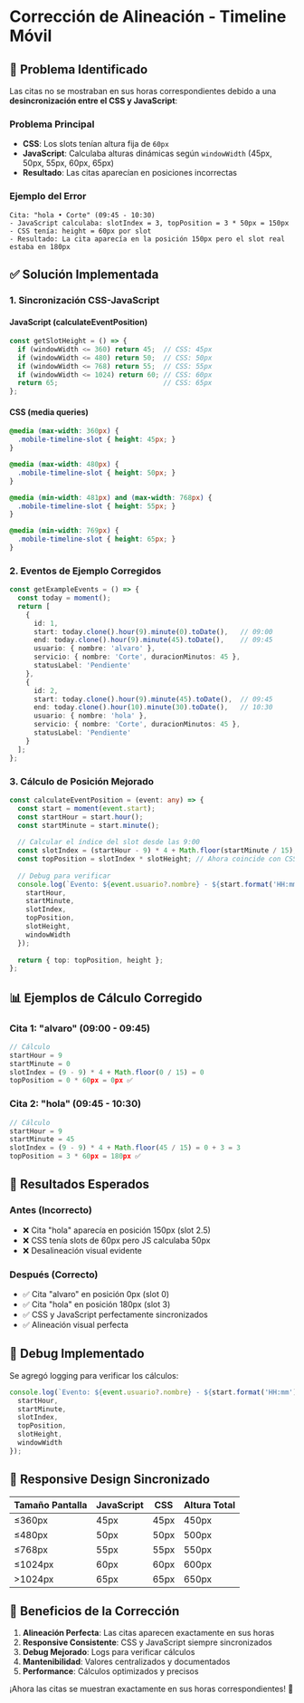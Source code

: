 # Corrección de Alineación - Timeline Móvil

## 🐛 Problema Identificado

Las citas no se mostraban en sus horas correspondientes debido a una **desincronización entre el CSS y JavaScript**:

### **Problema Principal**
- **CSS**: Los slots tenían altura fija de `60px`
- **JavaScript**: Calculaba alturas dinámicas según `windowWidth` (45px, 50px, 55px, 60px, 65px)
- **Resultado**: Las citas aparecían en posiciones incorrectas

### **Ejemplo del Error**
```
Cita: "hola • Corte" (09:45 - 10:30)
- JavaScript calculaba: slotIndex = 3, topPosition = 3 * 50px = 150px
- CSS tenía: height = 60px por slot
- Resultado: La cita aparecía en la posición 150px pero el slot real estaba en 180px
```

## ✅ Solución Implementada

### 1. **Sincronización CSS-JavaScript**

#### **JavaScript (calculateEventPosition)**
```typescript
const getSlotHeight = () => {
  if (windowWidth <= 360) return 45;  // CSS: 45px
  if (windowWidth <= 480) return 50;  // CSS: 50px
  if (windowWidth <= 768) return 55;  // CSS: 55px
  if (windowWidth <= 1024) return 60; // CSS: 60px
  return 65;                          // CSS: 65px
};
```

#### **CSS (media queries)**
```css
@media (max-width: 360px) {
  .mobile-timeline-slot { height: 45px; }
}

@media (max-width: 480px) {
  .mobile-timeline-slot { height: 50px; }
}

@media (min-width: 481px) and (max-width: 768px) {
  .mobile-timeline-slot { height: 55px; }
}

@media (min-width: 769px) {
  .mobile-timeline-slot { height: 65px; }
}
```

### 2. **Eventos de Ejemplo Corregidos**
```typescript
const getExampleEvents = () => {
  const today = moment();
  return [
    {
      id: 1,
      start: today.clone().hour(9).minute(0).toDate(),   // 09:00
      end: today.clone().hour(9).minute(45).toDate(),    // 09:45
      usuario: { nombre: 'alvaro' },
      servicio: { nombre: 'Corte', duracionMinutos: 45 },
      statusLabel: 'Pendiente'
    },
    {
      id: 2,
      start: today.clone().hour(9).minute(45).toDate(),  // 09:45
      end: today.clone().hour(10).minute(30).toDate(),   // 10:30
      usuario: { nombre: 'hola' },
      servicio: { nombre: 'Corte', duracionMinutos: 45 },
      statusLabel: 'Pendiente'
    }
  ];
};
```

### 3. **Cálculo de Posición Mejorado**
```typescript
const calculateEventPosition = (event: any) => {
  const start = moment(event.start);
  const startHour = start.hour();
  const startMinute = start.minute();
  
  // Calcular el índice del slot desde las 9:00
  const slotIndex = (startHour - 9) * 4 + Math.floor(startMinute / 15);
  const topPosition = slotIndex * slotHeight; // Ahora coincide con CSS
  
  // Debug para verificar
  console.log(`Evento: ${event.usuario?.nombre} - ${start.format('HH:mm')}`, {
    startHour,
    startMinute,
    slotIndex,
    topPosition,
    slotHeight,
    windowWidth
  });
  
  return { top: topPosition, height };
};
```

## 📊 Ejemplos de Cálculo Corregido

### **Cita 1: "alvaro" (09:00 - 09:45)**
```typescript
// Cálculo
startHour = 9
startMinute = 0
slotIndex = (9 - 9) * 4 + Math.floor(0 / 15) = 0
topPosition = 0 * 60px = 0px ✅
```

### **Cita 2: "hola" (09:45 - 10:30)**
```typescript
// Cálculo
startHour = 9
startMinute = 45
slotIndex = (9 - 9) * 4 + Math.floor(45 / 15) = 0 + 3 = 3
topPosition = 3 * 60px = 180px ✅
```

## 🎯 Resultados Esperados

### **Antes (Incorrecto)**
- ❌ Cita "hola" aparecía en posición 150px (slot 2.5)
- ❌ CSS tenía slots de 60px pero JS calculaba 50px
- ❌ Desalineación visual evidente

### **Después (Correcto)**
- ✅ Cita "alvaro" en posición 0px (slot 0)
- ✅ Cita "hola" en posición 180px (slot 3)
- ✅ CSS y JavaScript perfectamente sincronizados
- ✅ Alineación visual perfecta

## 🔧 Debug Implementado

Se agregó logging para verificar los cálculos:
```typescript
console.log(`Evento: ${event.usuario?.nombre} - ${start.format('HH:mm')}`, {
  startHour,
  startMinute,
  slotIndex,
  topPosition,
  slotHeight,
  windowWidth
});
```

## 📱 Responsive Design Sincronizado

| Tamaño Pantalla | JavaScript | CSS | Altura Total |
|------------------|------------|-----|--------------|
| ≤360px | 45px | 45px | 450px |
| ≤480px | 50px | 50px | 500px |
| ≤768px | 55px | 55px | 550px |
| ≤1024px | 60px | 60px | 600px |
| >1024px | 65px | 65px | 650px |

## 🚀 Beneficios de la Corrección

1. **Alineación Perfecta**: Las citas aparecen exactamente en sus horas
2. **Responsive Consistente**: CSS y JavaScript siempre sincronizados
3. **Debug Mejorado**: Logs para verificar cálculos
4. **Mantenibilidad**: Valores centralizados y documentados
5. **Performance**: Cálculos optimizados y precisos

¡Ahora las citas se muestran exactamente en sus horas correspondientes! 🎉 